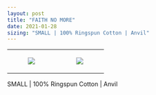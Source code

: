 ```yaml
---
layout: post
title: "FAITH NO MORE"
date: 2021-01-28
sizing: "SMALL | 100% Ringspun Cotton | Anvil"
---
```




<table style="width:100%;"><tr><td style="vertical-align:top;">
      <figure class="tmblr-full" data-orig-height="2048" data-orig-width="1365" data-orig-src="https://concertshirts.netlify.app/shirts/0307/0307-01.jpg"><img src="https://64.media.tumblr.com/541d20779cc0f8165bed44980706339e/f1bc3dce7ed5e6ad-82/s540x810/292ff58dd2a390e76209956ce976e0e6931495a2.jpg" data-orig-height="2048" data-orig-width="1365" data-orig-src="https://concertshirts.netlify.app/shirts/0307/0307-01.jpg"/></figure></td>
    <td style="vertical-align:top;">
      <figure class="tmblr-full" data-orig-height="2048" data-orig-width="1365" data-orig-src="https://concertshirts.netlify.app/shirts/0307/0307-02.jpg"><img src="https://64.media.tumblr.com/0ab9b6479a82545464b3117fb3b874f7/f1bc3dce7ed5e6ad-81/s540x810/d90951ab87887a7cde9c4aba0fb1fa2c734a714e.jpg" data-orig-height="2048" data-orig-width="1365" data-orig-src="https://concertshirts.netlify.app/shirts/0307/0307-02.jpg"/></figure></td>
  </tr></table><p>
  SMALL | 100% Ringspun Cotton | Anvil
</p>
